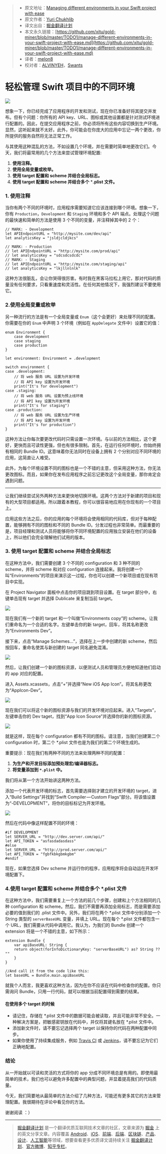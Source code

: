 > * 原文地址：[Managing different environments in your Swift project with ease](https://medium.com/flawless-app-stories/manage-different-environments-in-your-swift-project-with-ease-659f7f3fb1a6)
> * 原文作者：[Yuri Chukhlib](https://medium.com/@YuriD4?source=post_header_lockup)
> * 译文出自：[掘金翻译计划](https://github.com/xitu/gold-miner)
> * 本文永久链接：[https://github.com/xitu/gold-miner/blob/master/TODO1/manage-different-environments-in-your-swift-project-with-ease.md](https://github.com/xitu/gold-miner/blob/master/TODO1/manage-different-environments-in-your-swift-project-with-ease.md)
> * 译者：[melon8](https://github.com/melon8)
> * 校对者：[ALVINYEH](https://github.com/ALVINYEH)，[Swants](https://github.com/swants)

# 轻松管理 Swift 项目中的不同环境

![](https://cdn-images-1.medium.com/max/2000/1*Rk8JulyapCiTCUtLsnsEcQ.png)

想象一下，你已经完成了应用程序的开发和测试，现在你已准备好将其提交并发布。但有个问题：你所有的 API key、URL、图标或其他设置都是针对测试环境进行配置的。因此，在提交应用程序之前，你必须将所有这些内容切换到生产环境。显然，这听起来就不太好。此外，你可能会在你庞大的应用中忘记一两个更改，你所提供的服务自然将无法正常工作。

与其使用这种混乱的方法，不如设置几个环境，并在需要时简单地更改它们。今天，我们将最常用的几个方法来尝试管理环境配置:

1. **使用注释。**
2. **使用全局变量或枚举。**
3. **使用 target 配置和 scheme 并结合全局标志。**
4. **使用 target 配置和 scheme 并结合多个** ***.plist 文件。**

### 1. 使用注释

当你有两个不同的环境时，应用程序需要知道它应该连接到哪个环境。想象一下，你有 `Production`，`Development` 和 `Staging` 环境和多个 API 端点。处理这个问题的最快速和简单的方法是使用 3 个不同的变量，并注释掉其中的 2 个：

```
// MARK: - Development
let APIEndpointURL = "http://mysite.com/dev/api"
let analyticsKey = "jsldjcldjkcs"

// MARK: - Production
// let APIEndpointURL = "http://mysite.com/prod/api"
// let analyticsKey = "sdcsdcsdcdc"
// MARK: - Staging
// let APIEndpointURL = "http://mysite.com/staging/api"
// let analyticsKey = "lkjllnlnlk"
```

这种方法很脏乱，会让你哭得很厉害。有时我在黑客马拉松上用它，那对代码的质量没有任何要求，只看重速度和灵活性。在任何其他情况下，我强烈建议不要使用它。

### 2.使用全局变量或枚举

另一种流行的方法是有一个全局变量或 `Enum`（这个会更好）来处理不同的配置。你需要在你的 `Enum` 中声明 3 个环境（例如在 `AppDelegate` 文件中）设置它的值：

```
enum Environment {
    case development
    case staging 
    case production
}
 
let environment: Environment = .development
 
switch environment {
case .development:
    // 将 web 服务 URL 设置为开发环境
    // 将 API key 设置为开发环境
    print("It's for development")
case .staging:
    // 将 web 服务 URL 设置为预上线环境
    // 将 API key 设置为开发环境
    print("It's for staging")
case .production:
    // 将 web 服务 URL 设置为生产环境
    // 将 API key 设置为开发环境
    print("It's for production")
}
```

这种方法让你每次要更改代码时只需设置一次环境。与以前的方法相比，这个更好，更快而且可读性更强，但也有很多限制。首先，在运行任何环境时，你始终拥有相同的 Bundle ID。这意味着你无法同时在设备上拥有 2 个分别对应不同环境的应用，这简直让人难受。

此外，为每个环境设置不同的图标也是一个不错的主意，但采用这种方法，你无法更改图标。而且，如果你在发布应用程序之前忘记更改这个全局变量，那你肯定会遇到问题。

* * *

让我们继续尝试另外两种方法来更快地切换环境。这两个方法对于新建的项目和现有的大型项目都适用。所以跟着本教程，你可以很容易地应用在你现有的一个项目上。

应用这些方法之后，你的应用的每个环境将会使用相同的代码库，但对于每种配置，能够拥有不同的图标和不同的 Bundle ID。分发过程也非常简单。而最重要的是，项目经理和测试人员将能够将你不同环境配置的应用独立安装在他们的设备上，所以他们会完全理解他们试用的版本。

### 3. 使用 target 配置和 scheme 并结合全局标志

在这种方法中，我们需要创建 3 个不同的 configuration 和 3 种不同的 scheme，并将 scheme 和对应 configuration 连接起来。我将创建一个叫“Environments”的项目来演示这一过程，你也可以创建一个新项目或在现有项目中实现。

在 Project Navigator 面板中点击你的项目跳到项目设置。在 target 部分中，右键单击现有 target 并选择 Dublicate 来复制当前 target。

![](https://cdn-images-1.medium.com/max/800/0*kJt7iX0pJ_OCbYH7.)

现在我们有一个新的 target 和一个叫做“Environments copy”的 scheme。让我们重命名为一个合适的名字。左键单击你的新 target，回车，将其名称更改为“Environments Dev”。

接下来，点击“Manage Schemes…”，选择在上一步中创建的新 scheme，然后按回车，重命名使其与新创建的 target 同名避免混淆。

![](https://cdn-images-1.medium.com/max/800/0*pAV3RMB8AJBsTIgL.)

然后，让我们创建一个新的图标资源，以便测试人员和管理员方便地知道他们启动的 app 对应的配置。

进入 Assets.xcassets，点击“+”并选择“New iOS App Icon”。将其名称更改为“AppIcon-Dev”。

![](https://cdn-images-1.medium.com/max/800/0*Wuq-Rd6IHVMAgTm0.)

现在我们可以将这个新的图标资源与我们的开发环境对应起来。进入“Targets”，左键单击你的 Dev taget，找到“App Icon Source”并选择你的新的图标资源。

![](https://cdn-images-1.medium.com/max/800/0*LyxuDi3gg8Ca69p7.)

就是这样，现在每个 configuration 都有不同的图标。请注意，当我们创建第二个 configuration 时，第二个 *.plist 文件也是为我们的第二个环境生成的。

重要提示：现在我们有两种不同的方法来处理两种不同的配置：

1. **为生产和开发目标添加预处理宏/编译器标志。**
2. **将变量添加到 `*.plist` 中。**

我们将从第一个方法开始讲这两种方法。

添加一个代表开发环境的标志，首先需要选择刚才建立的开发环境的 target，进入“Build Settings”并找到“Swift Compiler — Custom Flags”部分。将该值设置为“-DEVELOPMENT”，将你的目标标记为开发环境。

![](https://cdn-images-1.medium.com/max/800/0*Henhnxiv07NEtDkk.)

然后在代码中像这样配置不同的环境：

```
#if DEVELOPMENT
let SERVER_URL = "http://dev.server.com/api/"
let API_TOKEN = "asfasdadasdass"
#else
let SERVER_URL = "http://prod.server.com/api/"
let API_TOKEN = "fgbfkbkgbmkgbm"
#endif
```

现在，如果您选择 Dev scheme 并运行你的程序，应用程序将会自动运在开发环境配置下。

### 4.使用 target 配置和 scheme 并结合多个 *.plist 文件

在这种方法中，我们需要重复上一个方法的前几个步骤，创建和上个方法相同的几种 configuration 和 scheme。然后，我们不需要再添加全局标志，而是需要添加必要的值到我们的 .plist 文件中。另外，我们将在两个 *.plist 文件中分别添加一个 String 类型的 `serverBaseURL` 变量，并填上 URL。现在每个 *.plist 文件都包含一个 URL，我们需要从代码中调用它。我认为，为我们的 Bundle 创建一个 extension 将是一个不错的主意，如下所示：

```
extension Bundle {
    var apiBaseURL: String {
	return object(forInfoDictionaryKey: "serverBaseURL") as? String ?? ""
    }
}

//And call it from the code like this:
let baseURL = Bundle.main.apiBaseURL
```

就我个人而言，我更喜欢这种方法，因为在你不应该在代码中检查你的配置。你只需询问 Bundle，只用一行代码，就可以根据当前配置得到需要的结果。

#### 在使用多个 target 的时候

*   请记住，存储在 *.plist 文件中的数据可能会被读取，并且可能非常不安全。一种解决方案是，把敏感密钥放在代码中，并仅将其键名放在 *.plist 文件中。
*   添加新文件时，请不要忘记选择两个 target 以保持你的代码在两种配置中同步。
*   如果你使用了持续集成服务，例如 [Travis CI](https://travis-ci.org/) 或 [Jenkins](https://jenkins-ci.org/)，请不要忘记为它们正确地配置。

### 结论

从一开始就以可读和灵活的方式将你的 app 分成不同环境总是有用的。即使用最简单的技术，我们也可以避免许多配置中的典型问题，并显着提高我们的代码质量。

今天，我们简要地从最简单的方法介绍了几种方法，可能还有更多其它的方法来管理配置。我很期待在评论中看见你的方法。

谢谢阅读 ：）


---

> [掘金翻译计划](https://github.com/xitu/gold-miner) 是一个翻译优质互联网技术文章的社区，文章来源为 [掘金](https://juejin.im) 上的英文分享文章。内容覆盖 [Android](https://github.com/xitu/gold-miner#android)、[iOS](https://github.com/xitu/gold-miner#ios)、[前端](https://github.com/xitu/gold-miner#前端)、[后端](https://github.com/xitu/gold-miner#后端)、[区块链](https://github.com/xitu/gold-miner#区块链)、[产品](https://github.com/xitu/gold-miner#产品)、[设计](https://github.com/xitu/gold-miner#设计)、[人工智能](https://github.com/xitu/gold-miner#人工智能)等领域，想要查看更多优质译文请持续关注 [掘金翻译计划](https://github.com/xitu/gold-miner)、[官方微博](http://weibo.com/juejinfanyi)、[知乎专栏](https://zhuanlan.zhihu.com/juejinfanyi)。
